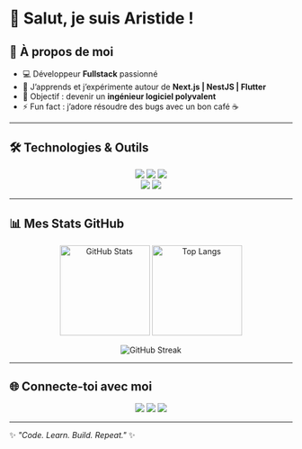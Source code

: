 # 👋 Salut, je suis Aristide !  

## 🚀 À propos de moi  
- 💻 Développeur **Fullstack** passionné  
- 🌱 J’apprends et j’expérimente autour de **Next.js | NestJS | Flutter**  
- 🎯 Objectif : devenir un **ingénieur logiciel polyvalent**  
- ⚡ Fun fact : j’adore résoudre des bugs avec un bon café ☕  

---

## 🛠️ Technologies & Outils  

<p align="center">
  <!-- Langages -->
  <img src="https://skillicons.dev/icons?i=js,ts,html,css" />
  <img src="https://skillicons.dev/icons?i=react,nextjs,nestjs" />
  <img src="https://skillicons.dev/icons?i=dart,flutter" />
  <br/>
  <!-- Outils -->
  <img src="https://skillicons.dev/icons?i=vscode,git,github,postman" />
  <img src="https://skillicons.dev/icons?i=docker,figma,linux" />
</p>

---

## 📊 Mes Stats GitHub  

<p align="center">
  <img src="https://github-readme-stats.vercel.app/api?username=AristideDongo&show_icons=true&theme=radical" alt="GitHub Stats" height="160"/>
  <img src="https://github-readme-stats.vercel.app/api/top-langs/?username=AristideDongo&layout=compact&theme=radical" alt="Top Langs" height="160"/>
</p>

<p align="center">
  <img src="https://streak-stats.demolab.com?user=DongoKouameAristide&theme=radical" alt="GitHub Streak"/>
</p>

---

## 🌐 Connecte-toi avec moi  
<p align="center">
  <a href="https://linkedin.com/in/ton-profil" target="_blank"><img src="https://skillicons.dev/icons?i=linkedin" /></a>
  <a href="https://twitter.com/ton-profil" target="_blank"><img src="https://skillicons.dev/icons?i=twitter" /></a>
  <a href="mailto:ton.email@gmail.com"><img src="https://skillicons.dev/icons?i=gmail" /></a>
</p>

---

✨ _"Code. Learn. Build. Repeat."_ ✨

